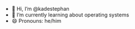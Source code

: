 - 👋 Hi, I’m @kadestephan
- 🌱 I’m currently learning about operating systems
- 😄 Pronouns: he/him

<!---
kadestephan/kadestephan is a ✨ special ✨ repository because its `README.md` (this file) appears on your GitHub profile.
You can click the Preview link to take a look at your changes.
--->
